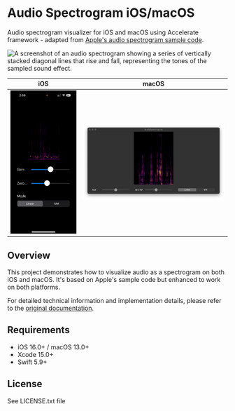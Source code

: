 # Audio Spectrogram iOS/macOS

Audio spectrogram visualizer for iOS and macOS using Accelerate framework - adapted from [Apple's audio spectrogram sample code](https://developer.apple.com/documentation/accelerate/visualizing_sound_as_an_audio_spectrogram).

![A screenshot of an audio spectrogram showing a series of vertically stacked diagonal lines that rise and fall, representing the tones of the sampled sound effect.](Documentation/stargateOpening.jpeg)

iOS | macOS
-- | --
![iOS Screenshot](Documentation/demo_ios_linear.PNG) | ![macOS Screenshot](Documentation/demo_macos_linear.png)

## Overview

This project demonstrates how to visualize audio as a spectrogram on both iOS and macOS. It's based on Apple's sample code but enhanced to work on both platforms.

For detailed technical information and implementation details, please refer to the [original documentation](https://developer.apple.com/documentation/accelerate/visualizing_sound_as_an_audio_spectrogram).

## Requirements

- iOS 16.0+ / macOS 13.0+
- Xcode 15.0+
- Swift 5.9+

## License

See LICENSE.txt file
